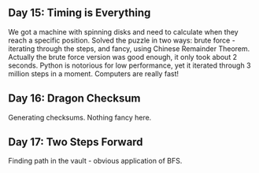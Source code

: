 ## Day 15: Timing is Everything

We got a machine with spinning disks and need to calculate when they reach
a specific position. Solved the puzzle in two ways: brute force - iterating
through the steps, and fancy, using Chinese Remainder Theorem. Actually the
brute force version was good enough, it only took about 2 seconds.
Python is notorious for low performance, yet it iterated through 3 million
steps in a moment. Computers are really fast!

## Day 16: Dragon Checksum

Generating checksums. Nothing fancy here.

## Day 17: Two Steps Forward

Finding path in the vault - obvious application of BFS.